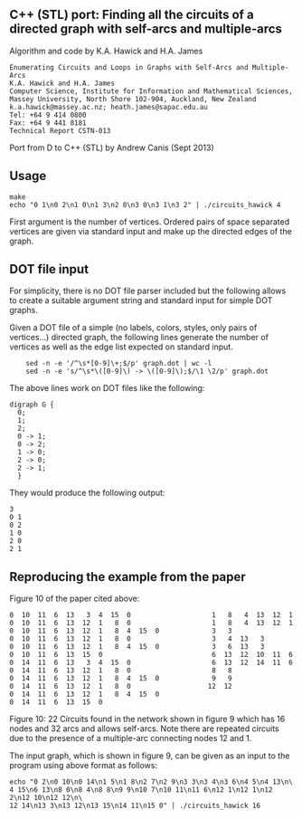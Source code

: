C++ (STL) port: Finding all the circuits of a directed graph with self-arcs and multiple-arcs
-----------------------------------------------------------------------------

Algorithm and code by K.A. Hawick and H.A. James

    Enumerating Circuits and Loops in Graphs with Self-Arcs and Multiple-Arcs
    K.A. Hawick and H.A. James
    Computer Science, Institute for Information and Mathematical Sciences,
    Massey University, North Shore 102-904, Auckland, New Zealand
    k.a.hawick@massey.ac.nz; heath.james@sapac.edu.au
    Tel: +64 9 414 0800
    Fax: +64 9 441 8181
    Technical Report CSTN-013

Port from D to C++ (STL) by Andrew Canis (Sept 2013)

Usage
-----

    make
    echo "0 1\n0 2\n1 0\n1 3\n2 0\n3 0\n3 1\n3 2" | ./circuits_hawick 4

First argument is the number of vertices. Ordered pairs of space separated
vertices are given via standard input and make up the directed edges of the
graph.

DOT file input
--------------

For simplicity, there is no DOT file parser included but the following allows
to create a suitable argument string and standard input for simple DOT graphs.

Given a DOT file of a simple (no labels, colors, styles, only pairs of
vertices...) directed graph, the following lines generate the number of
vertices as well as the edge list expected on standard input.

        sed -n -e '/^\s*[0-9]\+;$/p' graph.dot | wc -l
        sed -n -e 's/^\s*\([0-9]\) -> \([0-9]\);$/\1 \2/p' graph.dot

The above lines work on DOT files like the following:

    digraph G {
      0;
      1;
      2;
      0 -> 1;
      0 -> 2;
      1 -> 0;
      2 -> 0;
      2 -> 1;
      }

They would produce the following output:

    3
    0 1
    0 2
    1 0
    2 0
    2 1

Reproducing the example from the paper
--------------------------------------

Figure 10 of the paper cited above:

    0  10  11  6  13   3  4  15  0                    1   8   4  13  12  1
    0  10  11  6  13  12  1   8  0                    1   8   4  13  12  1
    0  10  11  6  13  12  1   8  4  15  0             3   3
    0  10  11  6  13  12  1   8  0                    3   4  13   3
    0  10  11  6  13  12  1   8  4  15  0             3   6  13   3
    0  10  11  6  13  15  0                           6  13  12  10  11  6
    0  14  11  6  13   3  4  15  0                    6  13  12  14  11  6
    0  14  11  6  13  12  1   8  0                    8   8
    0  14  11  6  13  12  1   8  4  15  0             9   9
    0  14  11  6  13  12  1   8  0                   12  12
    0  14  11  6  13  12  1   8  4  15  0
    0  14  11  6  13  15  0

Figure 10: 22 Circuits found in the network shown in figure 9 which has 16
nodes and 32 arcs and allows self-arcs. Note there are repeated circuits due to
the presence of a multiple-arc connecting nodes 12 and 1.

The input graph, which is shown in figure 9, can be given as an input to the
program using above format as follows:

    echo "0 2\n0 10\n0 14\n1 5\n1 8\n2 7\n2 9\n3 3\n3 4\n3 6\n4 5\n4 13\n\
    4 15\n6 13\n8 0\n8 4\n8 8\n9 9\n10 7\n10 11\n11 6\n12 1\n12 1\n12 2\n12 10\n12 12\n\
    12 14\n13 3\n13 12\n13 15\n14 11\n15 0" | ./circuits_hawick 16
